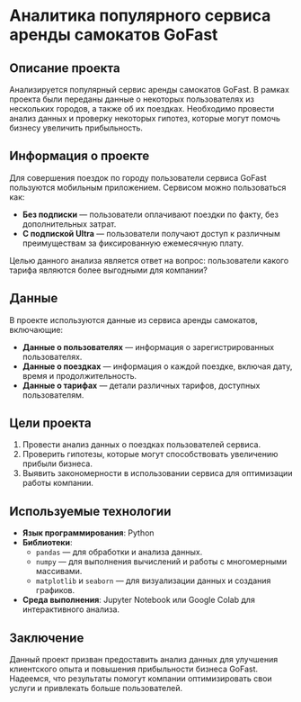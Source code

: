 # Аналитика популярного сервиса аренды самокатов GoFast

## Описание проекта

Анализируется популярный сервис аренды самокатов GoFast. В рамках проекта были переданы данные о некоторых пользователях из нескольких городов, а также об их поездках. Необходимо провести анализ данных и проверку некоторых гипотез, которые могут помочь бизнесу увеличить прибыльность.

## Информация о проекте

Для совершения поездок по городу пользователи сервиса GoFast пользуются мобильным приложением. Сервисом можно пользоваться как:

- **Без подписки** — пользователи оплачивают поездки по факту, без дополнительных затрат.
- **С подпиской Ultra** — пользователи получают доступ к различным преимуществам за фиксированную ежемесячную плату.

Целью данного анализа является ответ на вопрос: пользователи какого тарифа являются более выгодными для компании?

## Данные

В проекте используются данные из сервиса аренды самокатов, включающие:

- **Данные о пользователях** — информация о зарегистрированных пользователях.
- **Данные о поездках** — информация о каждой поездке, включая дату, время и продолжительность.
- **Данные о тарифах** — детали различных тарифов, доступных пользователям.

## Цели проекта

1. Провести анализ данных о поездках пользователей сервиса.
2. Проверить гипотезы, которые могут способствовать увеличению прибыли бизнеса.
3. Выявить закономерности в использовании сервиса для оптимизации работы компании.

## Используемые технологии

- **Язык программирования**: Python
- **Библиотеки**:
  - `pandas` — для обработки и анализа данных.
  - `numpy` — для выполнения вычислений и работы с многомерными массивами.
  - `matplotlib` и `seaborn` — для визуализации данных и создания графиков.
- **Среда выполнения**: Jupyter Notebook или Google Colab для интерактивного анализа.

## Заключение

Данный проект призван предоставить анализ данных для улучшения клиентского опыта и повышения прибыльности бизнеса GoFast. Надеемся, что результаты помогут компании оптимизировать свои услуги и привлекать больше пользователей.
